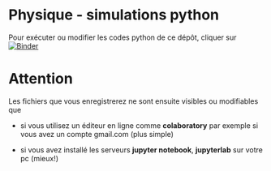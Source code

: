 # Physique - simulations python

Pour exécuter ou modifier les codes python de ce dépôt, cliquer sur [![Binder](https://mybinder.org/badge_logo.svg)](https://mybinder.org/v2/gh/fgachelin/physique-python.git/master)

# Attention

Les fichiers que vous enregistrerez ne sont ensuite visibles ou modifiables que 

* si vous utilisez un éditeur en ligne comme **colaboratory** par exemple si vous avez un compte gmail.com (plus simple)

* si vous avez installé les serveurs **jupyter notebook**, **jupyterlab** sur votre pc (mieux!)
